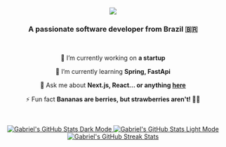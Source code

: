 <h1 align="center">
    <img src="https://readme-typing-svg.herokuapp.com/?font=Righteous&size=35&center=true&vCenter=true&width=500&height=70&duration=4000&lines=Hi+There!+👋;+I'm+Gabriel+Nunes!;" />
</h1>

<h3 align="center">A passionate software developer from Brazil 🇧🇷</h3>

<br/>

<div align="center">
  
   🔭 I’m currently working on **a startup**
   
   🌱 I’m currently learning **Spring, FastApi**
  
  💬 Ask me about **Next.js, React... or anything [here](https://github.com/gabrielnalmeida/gabrielnalmeida/issues)**
  
  ⚡ Fun fact **Bananas are berries, but strawberries aren't! 🍌🍓**
  
</div>

<br>

<p align="center">
  <a href="https://github.com/anuraghazra/github-readme-stats#gh-dark-mode-only">
    <img src="https://github-readme-stats.vercel.app/api?username=gabrielnalmeida&hide_border=true&show_icons=true&theme=dark#gh-dark-mode-only" alt="Gabriel's GitHub Stats Dark Mode">
  </a>
  <a href="https://github.com/anuraghazra/github-readme-stats#gh-light-mode-only">
    <img src="https://github-readme-stats.vercel.app/api?username=gabrielnalmeida&hide_border=true&show_icons=true&theme=default#gh-light-mode-only" alt="Gabriel's GitHub Stats Light Mode">
  </a>
  <a href="https://git.io/streak-stats">
    <img src="https://streak-stats.demolab.com?user=gabrielnalmeida&theme=dark&hide_border=true&card_width=460&hide_longest_streak=true" alt="Gabriel's GitHub Streak Stats">
  </a>
</p>
